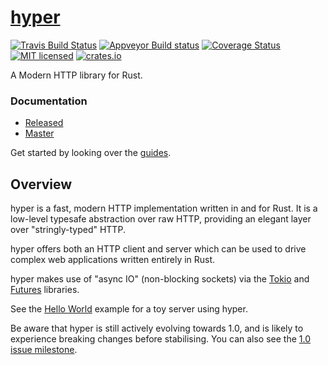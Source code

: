 # [hyper](https://hyper.rs)

[![Travis Build Status](https://travis-ci.org/hyperium/hyper.svg?branch=master)](https://travis-ci.org/hyperium/hyper)
[![Appveyor Build status](https://ci.appveyor.com/api/projects/status/tb0n55fjs5tohdfo/branch/master?svg=true)](https://ci.appveyor.com/project/seanmonstar/hyper)
[![Coverage Status](https://coveralls.io/repos/hyperium/hyper/badge.svg?branch=master)](https://coveralls.io/r/hyperium/hyper?branch=master)
[![MIT licensed](https://img.shields.io/badge/license-MIT-blue.svg)](./LICENSE)
[![crates.io](http://meritbadge.herokuapp.com/hyper)](https://crates.io/crates/hyper)

A Modern HTTP library for Rust.

### Documentation

- [Released](http://docs.rs/hyper)
- [Master](http://hyperium.github.io/hyper/master)

Get started by looking over the [guides](https://hyper.rs/guides).

## Overview

hyper is a fast, modern HTTP implementation written in and for Rust. It
is a low-level typesafe abstraction over raw HTTP, providing an elegant
layer over "stringly-typed" HTTP.

hyper offers both an HTTP client and server which can be used to drive
complex web applications written entirely in Rust.

hyper makes use of "async IO" (non-blocking sockets) via the [Tokio](https://tokio.rs) and [Futures](https://docs.rs/futures) libraries.

See the [Hello World](https://github.com/hyperium/hyper/blob/master/examples/hello.rs) example for a toy server using hyper.

Be aware that hyper is still actively evolving towards 1.0, and is likely
to experience breaking changes before stabilising. You can also see the [1.0 issue milestone](https://github.com/hyperium/hyper/milestone/1).
